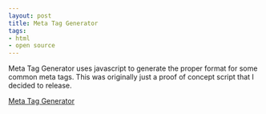 ```yaml
---
layout: post
title: Meta Tag Generator
tags:
- html
- open source
---
```


Meta Tag Generator uses javascript to generate the proper format for some  			common meta tags.  This was originally just a proof of concept 			script that I decided to release.

[Meta Tag Generator](/uploads/2008/metataggenerator_01a.zip)
